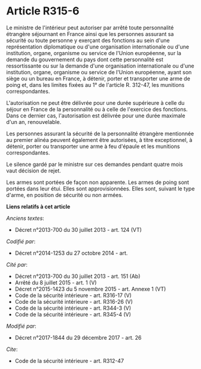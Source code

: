 # Article R315-6

Le ministre de l'intérieur peut autoriser par arrêté toute personnalité étrangère séjournant en France ainsi que les
personnes assurant sa sécurité ou toute personne y exerçant des fonctions au sein d'une représentation diplomatique ou d'une
organisation internationale ou d'une institution, organe, organisme ou service de l'Union européenne, sur la demande du
gouvernement du pays dont cette personnalité est ressortissante ou sur la demande d'une organisation internationale ou d'une
institution, organe, organisme ou service de l'Union européenne, ayant son siège ou un bureau en France, à détenir, porter et
transporter une arme de poing et, dans les limites fixées au 1° de l'article R. 312-47, les munitions correspondantes.

L'autorisation ne peut être délivrée pour une durée supérieure à celle du séjour en France de la personnalité ou à celle de
l'exercice des fonctions. Dans ce dernier cas, l'autorisation est délivrée pour une durée maximale d'un an, renouvelable.

Les personnes assurant la sécurité de la personnalité étrangère mentionnée au premier alinéa peuvent également être
autorisées, à titre exceptionnel, à détenir, porter ou transporter une arme à feu d'épaule et les munitions correspondantes.

Le silence gardé par le ministre sur ces demandes pendant quatre mois vaut décision de rejet.

Les armes sont portées de façon non apparente. Les armes de poing sont portées dans leur étui. Elles sont approvisionnées.
Elles sont, suivant le type d'arme, en position de sécurité ou non armées.

**Liens relatifs à cet article**

_Anciens textes_:

  - Décret n°2013-700 du 30 juillet 2013 - art. 124 (VT)

_Codifié par_:

  - Décret n°2014-1253 du 27 octobre 2014 - art.

_Cité par_:

  - Décret n°2013-700 du 30 juillet 2013 - art. 151 (Ab)
  - Arrêté du 8 juillet 2015 - art. 1 (V)
  - Décret n°2015-1423 du 5 novembre 2015 - art. Annexe 1 (VT)
  - Code de la sécurité intérieure - art. R316-17 (V)
  - Code de la sécurité intérieure - art. R316-26 (V)
  - Code de la sécurité intérieure - art. R344-3 (V)
  - Code de la sécurité intérieure - art. R345-4 (V)

_Modifié par_:

  - Décret n°2017-1844 du 29 décembre 2017 - art. 26

_Cite_:

  - Code de la sécurité intérieure - art. R312-47
